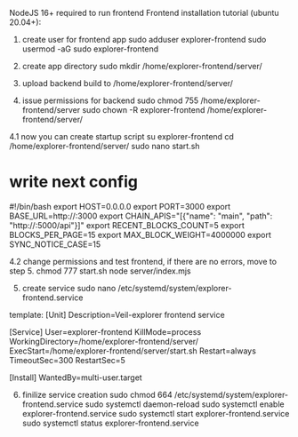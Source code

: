 NodeJS 16+ required to run frontend
Frontend installation tutorial (ubuntu 20.04+):

1. create user for frontend app
sudo adduser explorer-frontend
sudo usermod -aG sudo explorer-frontend

2. create app directory
sudo mkdir /home/explorer-frontend/server/

3. upload backend build to /home/explorer-frontend/server/

4. issue permissions for backend
sudo chmod 755 /home/explorer-frontend/server
sudo chown -R explorer-frontend /home/explorer-frontend/server/

4.1 now you can create startup script
su explorer-frontend
cd /home/explorer-frontend/server/
sudo nano start.sh
# write next config
#!/bin/bash
export HOST=0.0.0.0
export PORT=3000
export BASE_URL=http://<ip>:3000
export CHAIN_APIS="[{\"name\": \"main\", \"path\": \"http://<ip>:5000/api\"}]"
export RECENT_BLOCKS_COUNT=5
export BLOCKS_PER_PAGE=15
export MAX_BLOCK_WEIGHT=4000000
export SYNC_NOTICE_CASE=15


4.2 change permissions and test frontend, if there are no errors, move to step 5.
chmod 777 start.sh
node server/index.mjs

5. create service
sudo nano /etc/systemd/system/explorer-frontend.service

template:
[Unit]
Description=Veil-explorer frontend service

[Service]
User=explorer-frontend
KillMode=process
WorkingDirectory=/home/explorer-frontend/server/
ExecStart=/home/explorer-frontend/server/start.sh
Restart=always
TimeoutSec=300
RestartSec=5

[Install]
WantedBy=multi-user.target

6. finilize service creation
sudo chmod 664 /etc/systemd/system/explorer-frontend.service
sudo systemctl daemon-reload
sudo systemctl enable explorer-frontend.service
sudo systemctl start explorer-frontend.service
sudo systemctl status explorer-frontend.service
